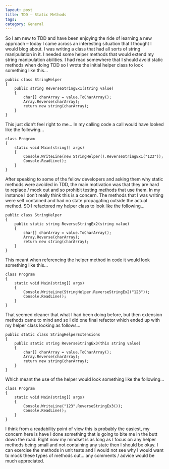 ```yaml
---
layout: post
title: TDD – Static Methods
tags: 
category: General
---
```

So I am new to TDD and have been enjoying the ride of learning a new approach – today I came across an interesting situation that I thought I would blog about. I was writing a class that had all sorts of string manipulation in it. I needed some helper methods that would extend my string manipulation abilities. I had read somewhere that I should avoid static methods when doing TDD so I wrote the initial helper class to look something like this…

    public class StringHelper
    {
        public string ReverseStringEx1(string value)
        {
            char[] charArray = value.ToCharArray();
            Array.Reverse(charArray);
            return new string(charArray);
        }        
    }
 
This just didn’t feel right to me… In my calling code a call would have looked like the following…

    class Program
    {
        static void Main(string[] args)
        {                        
            Console.WriteLine(new StringHelper().ReverseStringEx1("123"));            
            Console.ReadLine();
        }
    }
 

After speaking to some of the fellow developers and asking them why static methods were avoided in TDD, the main motivation was that they are hard to replace / mock out and so prohibit testing methods that use them. In my instance I don’t really think this is a concern. The methods that I was writing were self contained and had no state propagating outside the actual method. SO I refactored my helper class to look like the following…

    public class StringHelper
    {        
        public static string ReverseStringEx2(string value)
        {
            char[] charArray = value.ToCharArray();
            Array.Reverse(charArray);
            return new string(charArray);
        }        
    }
This meant when referencing the helper method in code it would look something like this…

    class Program
    {
        static void Main(string[] args)
        {                                    
            Console.WriteLine(StringHelper.ReverseStringEx2("123"));            
            Console.ReadLine();
        }
    }
That seemed cleaner that what I had been doing before, but then extension methods came to mind and so I did one final refactor which ended up with my helper class looking as follows…

    public static class StringHelperExtensions
    {
        public static string ReverseStringEx3(this string value)
        {
            char[] charArray = value.ToCharArray();
            Array.Reverse(charArray);
            return new string(charArray);
        }
    }
 

Which meant the use of the helper would look something like the following…

    class Program
    {
        static void Main(string[] args)
        {                                                
            Console.WriteLine("123".ReverseStringEx3());
            Console.ReadLine();
        }
    }
 

I think from a readability point of view this is probably the easiest, my concern here is have I done something that is going to bite me in the butt down the road. Right now my mindset is as long as I focus on any helper methods being small and not containing any state then I should be okay. I can exercise the methods in unit tests and I would not see why I would want to mock these types of methods out… any comments  / advice would be much appreciated.